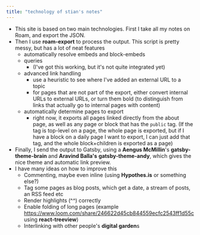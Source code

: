 ```yaml
---
title: "technology of stian's notes"
---
```


- <a id='BbamZr3uu'/>This site is based on two main technologies. First I take all my notes on Roam, and export the JSON.
- <a id='vD_5V_3Y1'/>Then I use **roam-export** to process the output. This script is pretty messy, but has a lot of neat features
    - <a id='TKWZaCfN7'/>automatically resolve embeds and block-embeds
    - <a id='NI4DQtsvi'/>queries
        - <a id='RM86nDLA5'/>(I've got this working, but it's not quite integrated yet)
    - <a id='0C5fwiqUj'/>advanced link handling
        - <a id='5pO_PZaKL'/>use a heuristic to see where I've added an external URL to a topic
        - <a id='pIKhKnNSM'/>for pages that are not part of the export, either convert internal URLs to external URLs, or turn them bold (to distinguish from links that actually go to internal pages with content)
    - <a id='ntOCgFubp'/>automatically determine pages to export
        - <a id='FHd2AEO1N'/>right now, it exports all pages linked directly from the about page, as well as any page or block that has the `public` tag. (If the tag is top-level on a page, the whole page is exported, but if I have a block on a daily page I want to export, I can just add that tag, and the whole block+children is exported as a page)
- <a id='hM65n3Zyx'/>Finally, I send the output to Gatsby, using a **Aengus McMillin**'s **gatsby-theme-brain** and **Aravind Balla's** **gatsby-theme-andy**, which gives the nice theme and automatic link preview.
- <a id='WBcspecE5'/>I have many ideas on how to improve this
    - <a id='QkFnDSM3Z'/>Commenting, maybe even inline (using **Hypothes.is** or something else?)
    - <a id='Uq3tmD9MC'/>Tag some pages as blog posts, which get a date, a stream of posts, an RSS feed etc
    - <a id='418siWKhZ'/>Render highlights (^^) correctly
    - <a id='syBVDnTUd'/>Enable folding of long pages (example https://www.loom.com/share/246622d45cb844559ecfc2543ff1d55c using **react-treeview**)
    - <a id='Km8ipMZY_'/>Interlinking with other people's **digital garden**s
